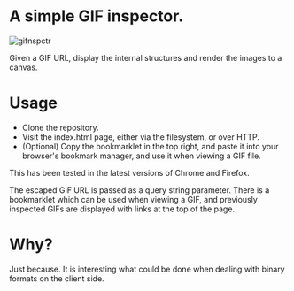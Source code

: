 A simple GIF inspector.
==
![gifnspctr](https://cloud.githubusercontent.com/assets/153540/5738418/d87cd5a6-9be3-11e4-841a-41f6f997a446.png)

Given a GIF URL, display the internal structures and render the images to a canvas.

Usage
==
* Clone the repository.
* Visit the index.html page, either via the filesystem, or over HTTP.
* (Optional) Copy the bookmarklet in the top right, and paste it into your browser's bookmark manager, and use it when viewing a GIF file.

This has been tested in the latest versions of Chrome and Firefox.

The escaped GIF URL is passed as a query string parameter. There is a bookmarklet which can be used when viewing a GIF, and previously inspected GIFs are displayed with links at the top of the page.

Why?
==

Just because. It is interesting what could be done when dealing with binary formats on the client side.
    
